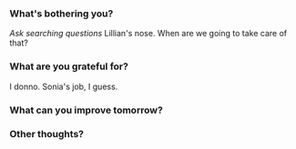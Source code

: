 ### What's bothering you?
_Ask searching questions_
Lillian's nose. When are we going to take care of that?
### What are you grateful for?
I donno. Sonia's job, I guess.
### What can you improve tomorrow?

### Other thoughts?